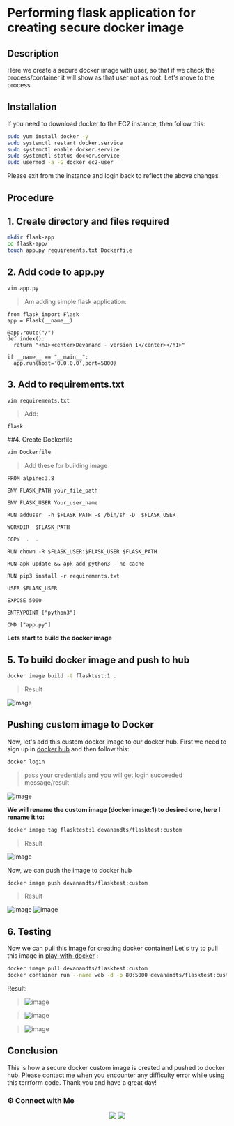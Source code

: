 # Performing flask application for creating secure docker image

## Description

Here we create a secure docker image with user, so that if we check the process/container it will show as that user not as root. Let's move to the process

## Installation

If you need to download docker to the EC2 instance, then follow this:

~~~sh
sudo yum install docker -y
sudo systemctl restart docker.service
sudo systemctl enable docker.service
sudo systemctl status docker.service
sudo usermod -a -G docker ec2-user
~~~

Please exit from the instance and login back to reflect the above changes

## Procedure

## 1. Create directory and files required

~~~sh
mkdir flask-app
cd flask-app/
touch app.py requirements.txt Dockerfile
~~~

## 2. Add code to app.py

~~~sh
vim app.py
~~~
> Am adding simple flask application:

~~~
from flask import Flask
app = Flask(__name__)

@app.route("/")
def index():
  return "<h1><center>Devanand - version 1</center></h1>"

if __name__ == "__main__":
  app.run(host='0.0.0.0',port=5000)
~~~

## 3. Add to requirements.txt

~~~sh
vim requirements.txt
~~~
> Add:
~~~
flask
~~~

##4.  Create Dockerfile 

~~~sh
vim Dockerfile
~~~

> Add these for building image

~~~
FROM alpine:3.8
    
ENV FLASK_PATH your_file_path

ENV FLASK_USER Your_user_name

RUN adduser  -h $FLASK_PATH -s /bin/sh -D  $FLASK_USER

WORKDIR  $FLASK_PATH

COPY  .  .

RUN chown -R $FLASK_USER:$FLASK_USER $FLASK_PATH

RUN apk update && apk add python3 --no-cache

RUN pip3 install -r requirements.txt

USER $FLASK_USER

EXPOSE 5000

ENTRYPOINT ["python3"]

CMD ["app.py"]
~~~

**Lets start to build the docker image**

## 5. To build docker image and push to hub

~~~sh
docker image build -t flasktest:1 .
~~~
>Result

![image](https://user-images.githubusercontent.com/100773863/162606270-f71639a0-a5f8-4559-8dd7-06fe74dc79a1.png)


## Pushing custom image to Docker

Now, let's add this custom docker image to our docker hub. First we need to sign up in [docker hub](https://hub.docker.com/) and then follow this:

~~~sh
docker login
~~~
>pass your credentials and you will get login succeeded message/result

![image](https://user-images.githubusercontent.com/100773863/162554295-a85ae624-0a7e-441a-8f0d-31a2c19faf95.png)


**We will rename the custom image (dockerimage:1) to desired one, here I rename it to:**

~~~sh
docker image tag flasktest:1 devanandts/flasktest:custom
~~~

>Result

![image](https://user-images.githubusercontent.com/100773863/162606366-2625be81-aef2-4e2a-877a-8f5630658a9a.png)


Now, we can push the image to docker hub

~~~sh
docker image push devanandts/flasktest:custom
~~~

>Result
>
![image](https://user-images.githubusercontent.com/100773863/162606441-cf1d231a-9893-4cf6-b148-cb87d26510e2.png)
![image](https://user-images.githubusercontent.com/100773863/162606454-b6771172-f061-4577-9947-894594e2551b.png)


## 6. Testing

Now we can pull this image for creating docker container! Let's try to pull this image in [play-with-docker]() :

~~~sh
docker image pull devanandts/flasktest:custom
docker container run --name web -d -p 80:5000 devanandts/flasktest:custom
~~~

Result:
> ![image](https://user-images.githubusercontent.com/100773863/162675482-60b34a46-58f4-40fa-98a9-2101899a9df6.png)

> ![image](https://user-images.githubusercontent.com/100773863/162675549-b87a4640-0c58-4864-bf88-b485bca71218.png)

> ![image](https://user-images.githubusercontent.com/100773863/162606710-b3377000-9cbd-4b0b-8112-13b46c63fb6c.png)




## Conclusion

This is how a secure docker custom image is created and pushed to docker hub. Please contact me when you encounter any difficulty error while using this terrform code. Thank you and have a great day!


### ⚙️ Connect with Me
<p align="center">
<a href="https://www.instagram.com/dev_anand__/"><img src="https://img.shields.io/badge/Instagram-E4405F?style=for-the-badge&logo=instagram&logoColor=white"/></a>
<a href="https://www.linkedin.com/in/dev-anand-477898201/"><img src="https://img.shields.io/badge/LinkedIn-0077B5?style=for-the-badge&logo=linkedin&logoColor=white"/></a>



